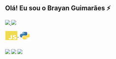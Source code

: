 ## Olá! Eu sou o Brayan Guimarães ⚡

<div>
  <a href="https://github.com/BrayanGuimaraesDev">
  <img height="150em"  src="https://github-readme-stats.vercel.app/api?username=BrayanGuimaraesDev&theme=dracula&include_all_commits=true&show_icons=true"/>
  <img height="142em" src="https://github-readme-stats.vercel.app/api/top-langs/?username=BrayanGuimaraesDev&layout=compact&langs_cout=16&theme=dracula"/>
  
</div>

<div style="display: inline_block"><br>
  <img align="center" alt="Rafa-Js" height="30" width="40" src="https://raw.githubusercontent.com/devicons/devicon/master/icons/javascript/javascript-plain.svg">
  <img align="center" alt="Rafa-Python" height="30" width="40" src="https://raw.githubusercontent.com/devicons/devicon/master/icons/python/python-original.svg">
</div>

##

<div> 
 <a href="https://discord.gg/brayot" target="_blank"><img src="https://img.shields.io/badge/Discord-7289DA?style=for-the-badge&logo=discord&logoColor=white" target="_blank"></a> 
  <a href = "mailto:brayanguimaraes7@gmail.com"><img src="https://img.shields.io/badge/-Gmail-%23333?style=for-the-badge&logo=gmail&logoColor=white" target="_blank"></a>
  <a href="https://www.linkedin.com/in/brayanguimaraes" target="_blank"><img src="https://img.shields.io/badge/-LinkedIn-%230077B5?style=for-the-badge&logo=linkedin&logoColor=white" target="_blank"></a> 
  
</div>

